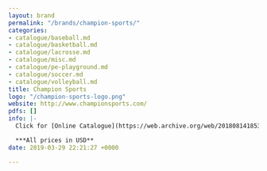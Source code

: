 ```yaml
---
layout: brand
permalink: "/brands/champion-sports/"
categories:
- catalogue/baseball.md
- catalogue/basketball.md
- catalogue/lacrosse.md
- catalogue/misc.md
- catalogue/pe-playground.md
- catalogue/soccer.md
- catalogue/volleyball.md
title: Champion Sports
logo: "/champion-sports-logo.png"
website: http://www.championsports.com/
pdfs: []
info: |-
  Click for [Online Catalogue](https://web.archive.org/web/20180814185309/http://www.championsports.com/flipbook/files/assets/basic-html/index.html#1)

  ***All prices in USD**
date: 2019-03-29 22:21:27 +0000

---
```


